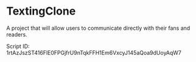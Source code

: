 # TextingClone
A project that will allow users to communicate directly with their fans and readers.

Script ID: 1rtAzJszST416FlE0FPGjfrU9nTqkFFH1Em6VxcyJ145aQoa9dUoyAqW7
